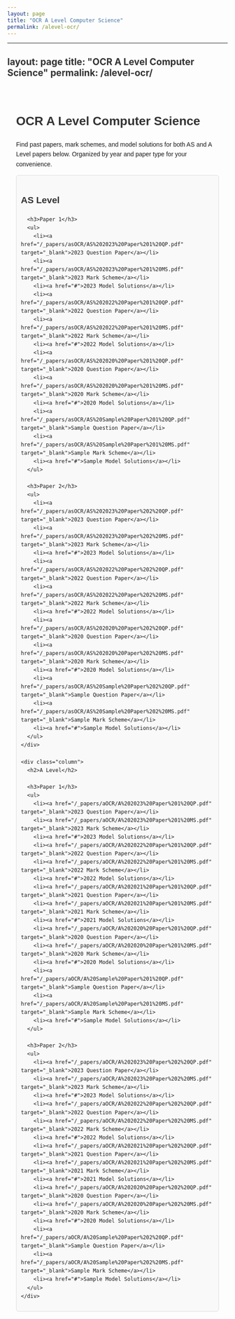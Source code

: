 ```yaml
---
layout: page
title: "OCR A Level Computer Science"
permalink: /alevel-ocr/
---
```


---
layout: page
title: "OCR A Level Computer Science"
permalink: /alevel-ocr/
---

<div class="content">
  <h1>OCR A Level Computer Science</h1>
  <p>Find past papers, mark schemes, and model solutions for both AS and A Level papers below. Organized by year and paper type for your convenience.</p>
  
  <div class="two-columns">
    <div class="column">
      <h2>AS Level</h2>
      
      <h3>Paper 1</h3>
      <ul>
        <li><a href="/_papers/asOCR/AS%202023%20Paper%201%20QP.pdf" target="_blank">2023 Question Paper</a></li>
        <li><a href="/_papers/asOCR/AS%202023%20Paper%201%20MS.pdf" target="_blank">2023 Mark Scheme</a></li>
        <li><a href="#">2023 Model Solutions</a></li>
        <li><a href="/_papers/asOCR/AS%202022%20Paper%201%20QP.pdf" target="_blank">2022 Question Paper</a></li>
        <li><a href="/_papers/asOCR/AS%202022%20Paper%201%20MS.pdf" target="_blank">2022 Mark Scheme</a></li>
        <li><a href="#">2022 Model Solutions</a></li>
        <li><a href="/_papers/asOCR/AS%202020%20Paper%201%20QP.pdf" target="_blank">2020 Question Paper</a></li>
        <li><a href="/_papers/asOCR/AS%202020%20Paper%201%20MS.pdf" target="_blank">2020 Mark Scheme</a></li>
        <li><a href="#">2020 Model Solutions</a></li>
        <li><a href="/_papers/asOCR/AS%20Sample%20Paper%201%20QP.pdf" target="_blank">Sample Question Paper</a></li>
        <li><a href="/_papers/asOCR/AS%20Sample%20Paper%201%20MS.pdf" target="_blank">Sample Mark Scheme</a></li>
        <li><a href="#">Sample Model Solutions</a></li>
      </ul>
      
      <h3>Paper 2</h3>
      <ul>
        <li><a href="/_papers/asOCR/AS%202023%20Paper%202%20QP.pdf" target="_blank">2023 Question Paper</a></li>
        <li><a href="/_papers/asOCR/AS%202023%20Paper%202%20MS.pdf" target="_blank">2023 Mark Scheme</a></li>
        <li><a href="#">2023 Model Solutions</a></li>
        <li><a href="/_papers/asOCR/AS%202022%20Paper%202%20QP.pdf" target="_blank">2022 Question Paper</a></li>
        <li><a href="/_papers/asOCR/AS%202022%20Paper%202%20MS.pdf" target="_blank">2022 Mark Scheme</a></li>
        <li><a href="#">2022 Model Solutions</a></li>
        <li><a href="/_papers/asOCR/AS%202020%20Paper%202%20QP.pdf" target="_blank">2020 Question Paper</a></li>
        <li><a href="/_papers/asOCR/AS%202020%20Paper%202%20MS.pdf" target="_blank">2020 Mark Scheme</a></li>
        <li><a href="#">2020 Model Solutions</a></li>
        <li><a href="/_papers/asOCR/AS%20Sample%20Paper%202%20QP.pdf" target="_blank">Sample Question Paper</a></li>
        <li><a href="/_papers/asOCR/AS%20Sample%20Paper%202%20MS.pdf" target="_blank">Sample Mark Scheme</a></li>
        <li><a href="#">Sample Model Solutions</a></li>
      </ul>
    </div>
    
    <div class="column">
      <h2>A Level</h2>
      
      <h3>Paper 1</h3>
      <ul>
        <li><a href="/_papers/aOCR/A%202023%20Paper%201%20QP.pdf" target="_blank">2023 Question Paper</a></li>
        <li><a href="/_papers/aOCR/A%202023%20Paper%201%20MS.pdf" target="_blank">2023 Mark Scheme</a></li>
        <li><a href="#">2023 Model Solutions</a></li>
        <li><a href="/_papers/aOCR/A%202022%20Paper%201%20QP.pdf" target="_blank">2022 Question Paper</a></li>
        <li><a href="/_papers/aOCR/A%202022%20Paper%201%20MS.pdf" target="_blank">2022 Mark Scheme</a></li>
        <li><a href="#">2022 Model Solutions</a></li>
        <li><a href="/_papers/aOCR/A%202021%20Paper%201%20QP.pdf" target="_blank">2021 Question Paper</a></li>
        <li><a href="/_papers/aOCR/A%202021%20Paper%201%20MS.pdf" target="_blank">2021 Mark Scheme</a></li>
        <li><a href="#">2021 Model Solutions</a></li>
        <li><a href="/_papers/aOCR/A%202020%20Paper%201%20QP.pdf" target="_blank">2020 Question Paper</a></li>
        <li><a href="/_papers/aOCR/A%202020%20Paper%201%20MS.pdf" target="_blank">2020 Mark Scheme</a></li>
        <li><a href="#">2020 Model Solutions</a></li>
        <li><a href="/_papers/aOCR/A%20Sample%20Paper%201%20QP.pdf" target="_blank">Sample Question Paper</a></li>
        <li><a href="/_papers/aOCR/A%20Sample%20Paper%201%20MS.pdf" target="_blank">Sample Mark Scheme</a></li>
        <li><a href="#">Sample Model Solutions</a></li>
      </ul>
      
      <h3>Paper 2</h3>
      <ul>
        <li><a href="/_papers/aOCR/A%202023%20Paper%202%20QP.pdf" target="_blank">2023 Question Paper</a></li>
        <li><a href="/_papers/aOCR/A%202023%20Paper%202%20MS.pdf" target="_blank">2023 Mark Scheme</a></li>
        <li><a href="#">2023 Model Solutions</a></li>
        <li><a href="/_papers/aOCR/A%202022%20Paper%202%20QP.pdf" target="_blank">2022 Question Paper</a></li>
        <li><a href="/_papers/aOCR/A%202022%20Paper%202%20MS.pdf" target="_blank">2022 Mark Scheme</a></li>
        <li><a href="#">2022 Model Solutions</a></li>
        <li><a href="/_papers/aOCR/A%202021%20Paper%202%20QP.pdf" target="_blank">2021 Question Paper</a></li>
        <li><a href="/_papers/aOCR/A%202021%20Paper%202%20MS.pdf" target="_blank">2021 Mark Scheme</a></li>
        <li><a href="#">2021 Model Solutions</a></li>
        <li><a href="/_papers/aOCR/A%202020%20Paper%202%20QP.pdf" target="_blank">2020 Question Paper</a></li>
        <li><a href="/_papers/aOCR/A%202020%20Paper%202%20MS.pdf" target="_blank">2020 Mark Scheme</a></li>
        <li><a href="#">2020 Model Solutions</a></li>
        <li><a href="/_papers/aOCR/A%20Sample%20Paper%202%20QP.pdf" target="_blank">Sample Question Paper</a></li>
        <li><a href="/_papers/aOCR/A%20Sample%20Paper%202%20MS.pdf" target="_blank">Sample Mark Scheme</a></li>
        <li><a href="#">Sample Model Solutions</a></li>
      </ul>
    </div>
  </div>
</div>

<style>
  .content {
    max-width: 1200px;
    margin: 0 auto;
    padding: 20px;
    font-family: Arial, sans-serif;
    line-height: 1.6;
  }
  .two-columns {
    display: flex;
    gap: 20px;
    justify-content: space-between;
    flex-wrap: wrap;
  }
  .column {
    flex: 1;
    padding: 10px;
    border: 1px solid #ddd;
    background-color: #f9f9f9;
    border-radius: 5px;
  }
  h1, h2, h3 {
    color: #333;
  }
  ul {
    list-style: none;
    padding: 0;
  }
  li {
    margin-bottom: 10px;
  }
  a {
    color: #0073e6;
    text-decoration: none;
  }
  a:hover {
    text-decoration: underline;
  }
  @media (max-width: 768px) {
    .two-columns {
      flex-direction: column;
    }
  }
</style>
